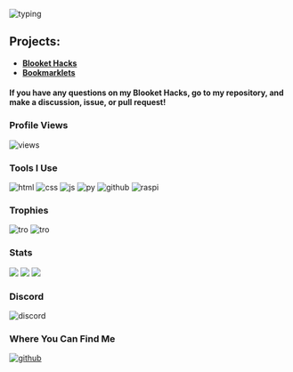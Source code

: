 ![typing](https://readme-typing-svg.herokuapp.com?font=cascade&color=EEEEEE&background=111111&center=true&vCenter=true&height=100&duration=2500&pause=500&lines=Heyo!;My+name+is+ZackiBoiz.;You+can+call+me+Zacki.;I+like+to+hack+games;Like...;Blooket!;Check+out+my+repositories!)

## Projects:
- **[Blooket Hacks](https://github.com/ZackiBoiz/Blooket-Hacks)**
- **[Bookmarklets](https://github.com/ZackiBoiz/Bookmarklets/)**
#### If you have any questions on my Blooket Hacks, go to my repository, and make a discussion, issue, or pull request!

### Profile Views
![views](https://komarev.com/ghpvc/?username=ZackiBoiz)

### Tools I Use
![html](https://img.shields.io/badge/-HTML5-E34F26?style=flat-square&logo=html5&logoColor=white)
![css](https://img.shields.io/badge/-CSS3-1572B6?style=flat-square&logo=css3)
![js](https://img.shields.io/badge/-JavaScript-black?style=flat-square&logo=javascript)
![py](https://img.shields.io/badge/-Python-black?style=flat-square&logo=Python)
![github](https://img.shields.io/badge/-GitHub-181717?style=flat-square&logo=github)
![raspi](https://img.shields.io/badge/-Raspberry%20Pi-C51A4A?style=flat-square&logo=Raspberry-Pi)

### Trophies
![tro](https://github-profile-trophy.vercel.app/?username=ZackiBoiz&theme=onedark)
![tro](https://github-trophies.vercel.app/?username=ZackiBoiz&rank=SECRET&theme=dark)
### Stats
![](https://github-readme-streak-stats.herokuapp.com?user=ZackiBoiz&theme=dark&show_icons=true&locale=en&layout=compact&hide_border=true)
![](https://github-readme-stats.vercel.app/api?username=ZackiBoiz&theme=dark&show_icons=true&locale=en&layout=compact&hide_border=true)
![](https://github-readme-stats.vercel.app/api/top-langs?username=ZackiBoiz&theme=dark&show_icons=true&locale=en&layout=compact&hide_border=true)

### Discord
![discord](https://discord.c99.nl/widget/theme-2/900442235760443442.png)

### Where You Can Find Me
[![github](https://img.shields.io/badge/-Github-181717?style=for-the-badge&logo=Github&logoColor=white)](https://github.com/ZackiBoiz)
